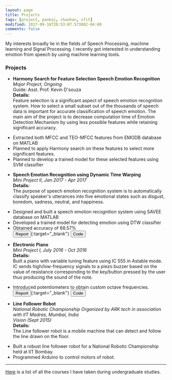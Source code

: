 ```yaml
---
layout: page
title: Projects
tags: [project, pankaj, chauhan, sfit]
modified: 2017-09-16T20:53:07.573882-04:00
comments: false
---
```


My interests broadly lie in the fields of Speech Processing, machine learning and Signal Processing.
I recently got interested in understanding emotion from speech by using machine learning tools.


### Projects

* **Harmony Search for Feature Selection Speech Emotion Recognition**  
*Major Project, Ongoing*  
Guide: Asst. Prof. Kevin D'souza  
**Details:**  
Feature selection is a significant aspect of speech emotion recognition system. 
How to select a small subset out of the thousands of speech data is important for accurate classification of speech emotion.
The main aim of the project is to decrease computation time of Emotion Detection Mechanism by using less possible features while retaining significant accuracy.
- Extracted both MFCC and TEO-MFCC features from EMODB database on MATLAB
- Planned to apply Harmony search on these features to select more significant features. 
- Planned to develop a trained model for these selected features using SVM classifier

* **Speech Emotion Recognition using Dynamic Time Warping**  
*Mini Project II, Jan 2017 - Apr 2017*    
**Details:**  
The purpose of speech emotion recognition system is to automatically classify speaker's utterances into five emotional states such as disgust, boredom, sadness, neutral, and happiness.
- Designed and built a speech emotion recognition system using SAVEE database on MATLAB
- Developed a trained model for detecting emotion using DTW classifier
- Obtained accuracy of 68.57%  
[<button type="button" class="btn btn-info">Report</button>](/reports/mini-project-2.pdf){:target="_blank"}
[<button type="button" class="btn btn-danger">Code</button>](https://github.com/cpankajr/p2)  

* **Electronic Piano**  
*Mini Project I, July 2016 - Oct 2016*  
**Details:**  
Built a piano with variable tuning feature using IC 555 in Astable mode.
IC sends high/low-frequency signals to a piezo buzzer based on the value of resistance corresponding to the key/button
pressed by the user thus producing the sound of the note. 
- Introduced potentiometers to obtain custom octave frequencies.  
[<button type="button" class="btn btn-info">Report</button>](/reports/mini-project-1.pdf){:target="_blank"}
[<button type="button" class="btn btn-danger">Code</button>](https://github.com/cpankajr/p1)  

* **Line Follower Robot**  
*National Robotic Championship Organized by ARK tech in association with IIT Madras, Mumbai, India*  
*Vision (Sept 2015)*    
**Details:**  
The Line follower robot is a mobile machine that can detect and follow the line drawn on the floor.
- Built a robust line follower robot for a National Robotic Championship held at IIT Bombay.
- Programmed Arduino to control motors of robot.  

-----
  

[Here](/projects/courses) is a list of all the courses I have taken during undergraduate studies.
